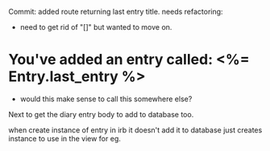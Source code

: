 Commit: added route returning last entry title. needs refactoring: 

  - need to get rid of "[]" but wanted to move on.

<h1> You've added an entry called: <%= Entry.last_entry %> </h1>

  - would this make sense to call this somewhere else?


Next to get the diary entry body to add to database too.

when create instance of entry in irb it doesn't add it to database just creates instance to use in the view for eg.



